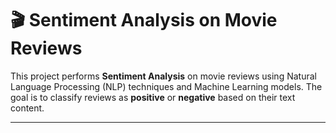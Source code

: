 # 🎬 Sentiment Analysis on Movie Reviews

This project performs **Sentiment Analysis** on movie reviews using Natural Language Processing (NLP) techniques and Machine Learning models. 
The goal is to classify reviews as **positive** or **negative** based on their text content.

---
